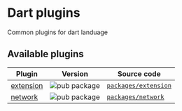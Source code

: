# Dart plugins

Common plugins for dart landuage 

## Available plugins

| Plugin | Version | Source code |
|---|---|---|
| [extension][extension_pub] | ![pub package][extension_badge] | [`packages/extension`][extension_code] |
| [network][network_pub] | ![pub package][network_badge] | [`packages/network`][network_code] |


[extension_pub]: https://pub.dartlang.org/packages/extension
[extension_code]: https://github.com/rbcprolabs/dart_plugins/tree/master/packages/extension
[extension_badge]: https://img.shields.io/pub/v/extension.svg

[network_pub]: https://pub.dartlang.org/packages/network
[network_code]: https://github.com/rbcprolabs/dart_plugins/tree/master/packages/network
[network_badge]: https://img.shields.io/pub/v/network.svg
